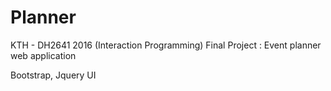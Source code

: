 # Planner

KTH - DH2641 2016 (Interaction Programming)
Final Project : Event planner web application

Bootstrap, Jquery UI
